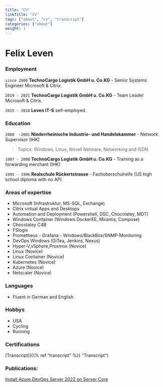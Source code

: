 ```yaml
---
title: "CV"
linkTitle: "CV"
tags: ["about", "cv", "transcript"]
categories: ["about"]
weight: 1
---
```


# Felix Leven

### Employment

`since 2000`
__TechnoCargo Logistik GmbH u. Co.KG__ - Senior Systems Engineer Microsoft & Citrix.

`2019 - 2021`
__TechnoCargo Logistik GmbH u. Co.KG__ - Team Leader Microsoft & Citrix.

`2015 - 2018`
__Leven IT-S__ self-employed.

### Education

`2000  -2001`
__Niederrheinische Industrie- und Handelskammer__ - Network Supervisor (IHK)
>Topics: Windows, Linux, Novell Netware, Networking and ISDN

`1997 - 2000`
__TechnoCargo Logistik GmbH u. Co.KG__ - Training as a forwarding merchant (IHK)

`1995 - 1996`
__Realschule Rückertstrasse__ - Fachoberschulreife (US high school diploma with no AP).

### Areas of expertise

* Microsoft (Infrastruktur, MS-SQL, Exchange)
* Citrix virtual Apps and Desktops
* Automation and Deployment (Powershell, DSC, Chocolatey, MDT)
* Windows Container (Windows DockerEE, Mirantis, Compose)
* Chocolatey C4B
* FSlogix
* Prometheus - Grafana - Windows/BlackBox/SNMP-Monitoring
* DevOps Windows (GiTea, Jenkins, Nexus)
* Hyper-V,vSphere,Proxmox (Novice)
* Linux (Novice)
* Linux Container (Novice)
* Kubernetes (Novice)
* Azure (Novice)
* Netscaler (Novice)

### Languages

* Fluent in German and English

### Hobbys

* USA
* Cycling
* Running

### Certifications

[Transcript]({{% ref "transcript" %}} "Transcript")

### Publications:

[Install Azure DevOps Server 2022 on Server Core][1]


[1]: https://www.experts-exchange.com/articles/37818/Install-Azure-DevOps-Server-2022-on-Server-Core.html
